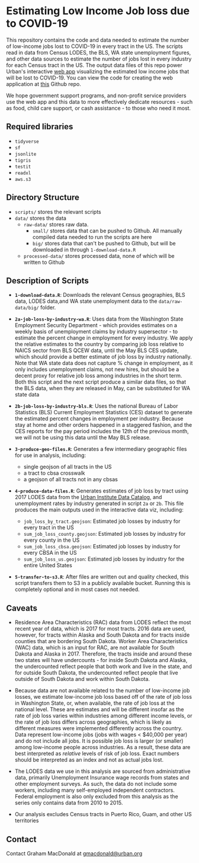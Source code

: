 # Estimating Low Income Job loss due to COVID-19

This repository contains the code and data needed to estimate the number of
low-income jobs lost to COVID-19 in every tract in the US. The scripts read in
data from Census LODES, the BLS, WA state unemployment figures, and other data
sources to estimate the number of jobs lost in every industry for each Census
tract in the US. The output data files of this repo power Urban's interactive
[web app]() visualizing the estimated low income jobs that will be lost to
COVID-19. You can view the code for creating the web application at [this]()
Github repo.

We hope government support programs, and non-profit service providers use the
web app and this data to more effectively dedicate resources - such as food,
child care support, or cash assistance - to those who need it most.

## Required libraries

- `tidyverse`
- `sf`
- `jsonlite`
- `tigris`
- `testit`
- `readxl`
- `aws.s3`


## Directory Structure

- `scripts/` stores the relevant scripts
- `data/` stores the data
  - `raw-data/` stores raw data.
    - `small/` stores data that can be pushed to Github. All manually compiled
      data needed to run the scripts are here
    - `big/` stores data that can't be pushed to Github, but will be downloaded in
      through `1-download-data.R`
  - `processed-data/` stores processed data, none of which will be written to Github


## Description of Scripts

- **`1-download-data.R`**: Downloads the relevant Census geographies, BLS data,
  LODES data,and WA state unemployment data to the `data/raw-data/big/` folder.
- **`2a-job-loss-by-industry-wa.R`**: Uses data from the Washington State
  Employment Security Department - which provides estimates on a weekly basis of
  unemployment claims by industry supersector - to estimate the percent change
  in employment for every industry.  We apply the relative estimates to the
  country by comparing job loss relative to NAICS sector from BLS QCEW data,
  until the May BLS CES update, which should provide a better estimate of job
  loss by industry nationally. Note that WA state data does not capture % change
  in employment, as it only includes unemployment claims, not new hires, but
  should be a decent proxy for relative job loss among industries in the short
  term. Both this script and the next script produce a similar data files, so 
  that the BLS data, when they are released in May, can be substituted for WA 
  state data
- **`2b-job-loss-by-industry-bls.R`**: Uses the national Bureau of Labor
  Statistics (BLS) Current Employment Statistics (CES) dataset to generate the
  estimated percent changes in employment per industry.  Because stay at home
  and other orders happened in a staggered fashion, and the CES reports for the
  pay period includes the 12th of the previous month, we will not be using
  this data until the May BLS release.
- **`3-produce-geo-files.R`**: Generates a few intermediary geographic files for use
  in analysis, including:
    - single geojson of all tracts in the US
    - a tract to cbsa crosswalk
    - a geojson of all tracts not in any cbsas
- **`4-produce-data-files.R`**: Generates estimates of job loss by tract using 2017
  LODES data from the [Urban Institute Data
  Catalog](https://datacatalog.urban.org/dataset/longitudinal-employer-household-dynamics-origin-destination-employment-statistics-lodes),
  and unemployment rates by industry generated in script `2a` or `2b`. This file
  produces the main outputs used in the interactive data viz, including:
    -  `job_loss_by_tract.geojson`: Estimated job losses by industry for every
       tract in the US
    - `sum_job_loss_county.geojson`: Estimated job losses by industry for every
      county in the US
    - `sum_job_loss_cbsa.geojson`: Estimated job losses by industry for every
      CBSA in the US
    - `sum_job_loss_us.geojson`: Estimated job losses by industry for the entire
      United States

- **`5-transfer-to-s3.R`**: After files are written out and quality checked,
  this script transfers them to S3 in a publicly available bucket. Running this
  is completely optional and in most cases not needed.
  

## Caveats

* Residence Area Characteristics (RAC) data from LODES reflect the most recent
  year of data, which is 2017 for most tracts. 2016 data are used, however, for
  tracts within Alaska and South Dakota and for tracts inside counties that are
  bordering South Dakota. Worker Area Characteristics (WAC) data, which is an
  input for RAC, are not available for South Dakota and Alaska in 2017.
  Therefore, the  tracts inside and around these two states will have
  undercounts - for inside South Dakota and Alaska, the undercounted reflect
  people that both work and live in the state, and for outside South Dakota, the
  undercounted reflect people that live outside of South Dakota and work within
  South Dakota. 

* Because data are not available related to the number of low-income job losses,
  we estimate low-income job loss based off of the rate of job loss in
  Washington State, or, when available, the rate of job loss at the national
  level. These are estimates and will be different insofar as the rate of job
  loss varies within industries among different income levels, or the rate of
  job loss differs across geographies, which is likely as different measures
  were implemented differently across the country. Data represent low-income
  jobs (jobs with wages < $40,000 per year) and do not include all jobs. It is
  possible job loss is larger (or smaller) among low-income people across
  industries. As a result, these data are best interpreted as _relative_ levels
  of risk of job loss. Exact numbers should be interpreted as an index and not
  as actual jobs lost.

* The LODES data we use in this analysis are sourced from administrative data,
  primarily Unemployment Insurance wage records from states and other employment
  surveys. As such, the data do not include some workers, including many
  self-employed independent contractors. Federal employment is also only
  excluded from this analysis as the series only contains data from 2010 to
  2015. 

- Our analysis excludes Census tracts in Puerto Rico, Guam, and other US
  territories 
## Contact

Contact Graham MacDonald at gmacdonald@urban.org